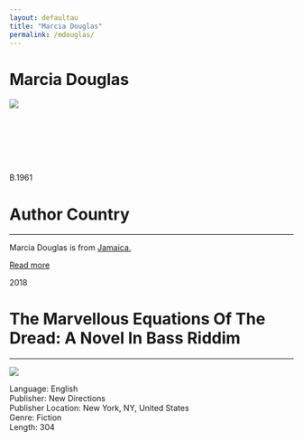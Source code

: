 ```yaml
---
layout: defaultau
title: "Marcia Douglas"
permalink: /mdouglas/
---
```

<!-- partial:index.partial.html -->
<div class="content">
    <h1>Marcia Douglas</h1>
    <div class="quote">
        <div><img src="https://www.colorado.edu/bfa/sites/default/files/styles/medium/public/people/marcia_douglas_097pc-1.jpg?itok=iUFgYmQV" class="logo"></div>
    </div>
    <div class="timeline">
        <div style="padding-bottom:100px;"></div>
        <div class="block">
            <div class="date right"><p class="right">B.1961</p></div>
            <div class="dot"></div>
            <div class="left first">
            <div class="author_country">
                <h1>Author Country</h1><hr>
            <div class="aclocation"><p>Marcia Douglas is from <a href="{{ site.baseurl }}/4">Jamaica.</a></p></div>
              <div class="acreadmore">   <a href="https://en.wikipedia.org/wiki/Marcia_Douglas" target="_blank">Read more</a></div>
            </div>
            </div>
        </div>
        <div class="block">
            <div class="date left"><p class="left">2018</p></div>
            <div class="dot"></div>
            <div class="right">
                <h1>The Marvellous Equations Of The Dread: A Novel In Bass Riddim</h1><hr>
                <p><img src="https://m.media-amazon.com/images/W/WEBP_402378-T2/images/I/51WWwJuA-dL._SY291_BO1,204,203,200_QL40_FMwebp_.jpg"></p>
                <p>
                Language: English<br>
                Publisher: New Directions<br>
                Publisher Location: New York, NY, United States<br>
                Genre: Fiction<br>
                Length: 304<br>
                </p>
            </div>
        </div>
</div>
  <!-- partial -->
<script src='https://cdnjs.cloudflare.com/ajax/libs/jquery/3.1.1/jquery.min.js'></script><script  src="{{ site.baseurl }}/assets/js/authorscript.js"></script>